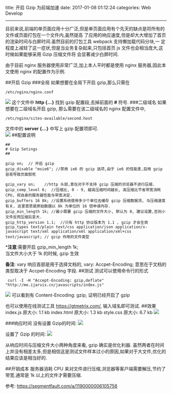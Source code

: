 ﻿title: 开启 Gzip 为前端加速
date: 2017-01-08 01:12:24
categories: Web Develop

---
目前来说,前端的单页面应用十分广泛,但是单页面应用有个先天的缺点是将所有的文件或页面打包在一个文件内,虽然提高
了应用的响应速度,但是却大大增加了首页的渲染时间与白屏时间.虽然目前的打包工具 webpack 支持懒加载代码分块,一
定程度上减轻了这一症状,但是当业务复杂起来,只包括首页 js 文件也会相当庞大,这时候如果能够采用 Gzip 压缩文件将
会显著减少白屏时间.
<!--more-->
由于目前 nginx 服务器使用非常广泛,加上本人平时都是使用 nginx 服务器,因此本文使用 nginx 的配置作为示例.

##开启 Gzip
###全局
如果想要在全局下开启 gzip,那么只需在 
```
/etc/nginx/nginx.conf
```
![](http://img.ijarvis.cn/gzipSet.png)
这个文件中 **http {...}** 找到 gzip 配置段,去掉前面的 **#** 符号.
###二级域名
如果想要在二级域名开启 gzip, 那么需要在该二级域名的 nginx 配置文件中,
```
/etc/nginx/sites-available/second.host
```
文件中的 **server {...}** 中写上 gzip 配置项即可.  
![](http://img.ijarvis.cn/gzipsetme.png)
##配置说明
```
##
# Gzip Setings
##

gzip on;  // 开启 gzip
gzip_disable "msie6"; //禁用 ie6 的 gzip 选项,由于 ie6 的性能差,启用 gzip 容易导致页面假死

gzip_vary on;    //http 头部,意在对于不支持 gzip 压缩的浏览器不进行压缩.
gzip_comp_level 6;  //压缩比, 0 - 9, 越高压缩时间越长, 高压缩比节省带宽消耗 CPU, 视自身的服务器性能与带宽决定. 
gzip_buffers 16 8k; //设置系统使用多少个单位去缓存 gzip 压缩数据流, 与压缩速度有关, 这里意思是原始数据以 8k 为单位的 16 倍申请内存.
gzip_min_length 1k; //最小需要 gzip 压缩的文件大小, 默认为 0, 建议设置,否则小文件反而压缩后变大.
gzip_http_version 1.1;  //只有 http 协议版本为 1.1 , gzip 才会生效
gzip_types text/plain text/css application/json application/x-javascript text/xml application/xml application/xml+css text/javascript; // gzip 作用的文件类型
```

***注意**:需要开启 gzip_min_length 1k;  
当文件大小大于 1k 的时候, gzip 生效

**备注**: vary 响应首部是用于选择文档的, vary: Accpet-Encoding; 意思在于文档的类型取决于 Accpet-Encoding
字段.
##测试
测试可以使用命令行的形式
```
 curl -I -H "Accept-Encoding: gzip,deflate" "http://me.ijarvis.cn/javascripts/index.js"
```

![](http://img.ijarvis.cn/gzip.png)
可以看到有 Content-Encoding: gzip; 证明已经开启了 gzip

也可以使用在线测试工具 https://gtmetrix.com/, 输入域名即可测试.
##效果
index.js 原大小: 1.1 kb
index.html 原大小: 1.3 kb
style.css 原大小: 6.7 kb
![](http://img.ijarvis.cn/gzipRe.png)

###响应时间
没有设置 Gzip的时间:
![](http://img.ijarvis.cn/notgzipTime.png)

设置了 Gzip 的时间:
![](http://img.ijarvis.cn/gzipTime.png)

从响应时间与压缩文件大小两种角度来看, gzip 确实是优化利器.
虽然两者在时间上并没有相差太多,但是相信这是测试文件样本过小的原因,如果对于大文件,优化的结果应该是相当好的.

##开销成本
服务器消耗 CPU 来对文件进行压缩,浏览器等客户端需要解压,节约了带宽.通常是 1k 以上的文件才需要压缩.





参考: https://segmentfault.com/a/1190000006105756




